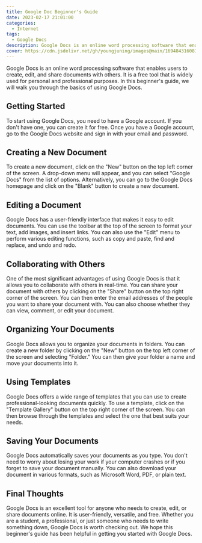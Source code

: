 ```yaml
---
title: Google Doc Beginner's Guide
date: 2023-02-17 21:01:00
categories:
  - Internet
tags:
  - Google Docs
description: Google Docs is an online word processing software that enables users to create, edit, and share documents with others.
cover: https://cdn.jsdelivr.net/gh/youngjuning/images@main/1694843160813.png
---
```


Google Docs is an online word processing software that enables users to create, edit, and share documents with others. It is a free tool that is widely used for personal and professional purposes. In this beginner's guide, we will walk you through the basics of using Google Docs.

## Getting Started

To start using Google Docs, you need to have a Google account. If you don't have one, you can create it for free. Once you have a Google account, go to the Google Docs website and sign in with your email and password.

## Creating a New Document

To create a new document, click on the "New" button on the top left corner of the screen. A drop-down menu will appear, and you can select "Google Docs" from the list of options. Alternatively, you can go to the Google Docs homepage and click on the "Blank" button to create a new document.

## Editing a Document

Google Docs has a user-friendly interface that makes it easy to edit documents. You can use the toolbar at the top of the screen to format your text, add images, and insert links. You can also use the "Edit" menu to perform various editing functions, such as copy and paste, find and replace, and undo and redo.

## Collaborating with Others

One of the most significant advantages of using Google Docs is that it allows you to collaborate with others in real-time. You can share your document with others by clicking on the "Share" button on the top right corner of the screen. You can then enter the email addresses of the people you want to share your document with. You can also choose whether they can view, comment, or edit your document.

## Organizing Your Documents

Google Docs allows you to organize your documents in folders. You can create a new folder by clicking on the "New" button on the top left corner of the screen and selecting "Folder." You can then give your folder a name and move your documents into it.

## Using Templates

Google Docs offers a wide range of templates that you can use to create professional-looking documents quickly. To use a template, click on the "Template Gallery" button on the top right corner of the screen. You can then browse through the templates and select the one that best suits your needs.

## Saving Your Documents

Google Docs automatically saves your documents as you type. You don't need to worry about losing your work if your computer crashes or if you forget to save your document manually. You can also download your document in various formats, such as Microsoft Word, PDF, or plain text.

## Final Thoughts

Google Docs is an excellent tool for anyone who needs to create, edit, or share documents online. It is user-friendly, versatile, and free. Whether you are a student, a professional, or just someone who needs to write something down, Google Docs is worth checking out. We hope this beginner's guide has been helpful in getting you started with Google Docs.